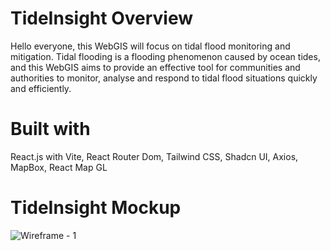 # TideInsight Overview
Hello everyone, this WebGIS will focus on tidal flood monitoring and mitigation. Tidal flooding is a flooding phenomenon caused by ocean tides, and this WebGIS aims to provide an effective tool for communities and authorities to monitor, analyse and respond to tidal flood situations quickly and efficiently.

# Built with
React.js with Vite, React Router Dom, Tailwind CSS, Shadcn UI, Axios, MapBox, React Map GL

# TideInsight Mockup
![Wireframe - 1](https://github.com/Gerardusdavidbayuaji/Webgis-TideInsight/assets/142146086/aaa52f91-321b-4ae6-82a8-29c463481991)
